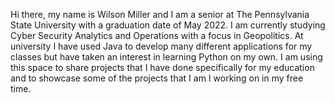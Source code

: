 Hi there, my name is Wilson Miller and I am a senior at The Pennsylvania State University with a graduation date of May 2022. 
I am currently studying Cyber Security Analytics and Operations with a focus in Geopolitics. At university I have used Java to develop many
different applications for my classes but have taken an interest in learning Python on my own. I am using this space to share projects that 
I have done specifically for my education and to showcase some of the projects that I am I working on in my free time. 

<!---
wgm5068/wgm5068 is a ✨ special ✨ repository because its `README.md` (this file) appears on your GitHub profile.
You can click the Preview link to take a look at your changes.
--->
